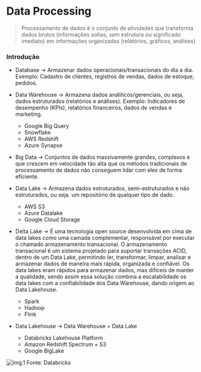 # Data Processing

> Processamento de dados é o conjunto de atividades que transforma dados brutos (informações soltas, sem estrutura ou significado imediato) em informações organizadas (relatórios, gráficos, análises)

### Introdução

- Database -> Armazenar dados operacionais/transacionais do dia a dia. Exemplo: Cadastro de clientes, registros de vendas, dados de estoque, pedidos.
  
- Data Warehouse -> Armazena dados análiticos/gerenciais, ou seja, dados estruturados (relatórios e análises). Exemplo: Indicadores de desempenho (KPIs), relatórios financeiros, dados de vendas e marketing.
    - Google Big Query
    - Snowflake
    - AWS Redshift
    - Azure Synapse

- Big Data -> Conjuntos de dados massivamente grandes, complexos e que crescem em velocidade tão alta que os métodos tradicionais de processamento de dados não conseguem lidar com eles de forma eficiente.
  
- Data Lake -> Armazena dados estruturados, semi-estruturados e não estruturados, ou seja. um repositório de qualquer tipo de dado.
    - AWS S3
    - Azure Datalake 
    - Google Cloud Storage

- Delta Lake -> É uma tecnologia open source desenvolvida em cima de data lakes como uma camada complementar, responsável por executar o chamado armazenamento transacional. O armazenamento transacional é um sistema projetado para suportar transações ACID, dentro de um Data Lake, permitindo ler, transformar, limpar, analisar e armazenar dados de maneira mais rápida, organizada e confiável. Os data lakes eram rápidos para armazenar dados, mas difíceis de manter a qualidade, sendo assim essa solução combina a escalabilidade os data lakes com a confiabilidade dos Data Warehouse, dando origem ao Data Lakehouse.
    - Spark
    - Hadoop
    - Flink

- Data Lakehouse -> Data Warehouse + Data Lake
    - Databricks Lakehouse Platform
    - Amazon Redshift Spectrum + S3
    - Google BigLake

![Img.1](https://github.com/user-attachments/assets/7b4d3a0b-e7ce-483e-b283-279f09be574e)
Fonte: Databricks
